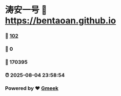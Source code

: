 # 涛安一号 :link: https://bentaoan.github.io 
### :page_facing_up: [102](https://bentaoan.github.io/tag.html) 
### :speech_balloon: 0 
### :hibiscus: 170395 
### :alarm_clock: 2025-08-04 23:58:54 
### Powered by :heart: [Gmeek](https://github.com/Meekdai/Gmeek)
